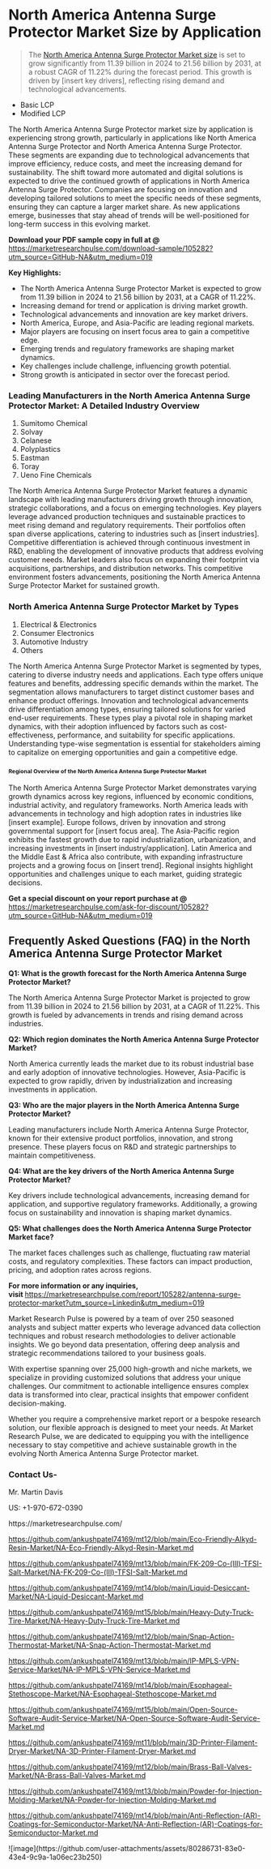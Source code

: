 <h1>North America Antenna Surge Protector Market&nbsp;Size by Application</h1><blockquote><p>The <a href="https://marketresearchpulse.com/download-sample/105282?utm_source=GitHub-NA&amp;utm_medium=019">North America Antenna Surge Protector Market size</a> is set to grow significantly from 11.39 billion in 2024 to 21.56 billion by 2031, at a robust CAGR of 11.22% during the forecast period. This growth is driven by [insert key drivers], reflecting rising demand and technological advancements.</p></blockquote><ul><li>Basic LCP<li> Modified LCP</li></ul><p>The North America Antenna Surge Protector market size by application is experiencing strong growth, particularly in applications like North America Antenna Surge Protector and North America Antenna Surge Protector. These segments are expanding due to technological advancements that improve efficiency, reduce costs, and meet the increasing demand for sustainability. The shift toward more automated and digital solutions is expected to drive the continued growth of applications in North America Antenna Surge Protector. Companies are focusing on innovation and developing tailored solutions to meet the specific needs of these segments, ensuring they can capture a larger market share. As new applications emerge, businesses that stay ahead of trends will be well-positioned for long-term success in this evolving market.</p><p><strong>Download your PDF sample copy in full at @ </strong><a href="https://marketresearchpulse.com/download-sample/105282?utm_source=GitHub-NA&amp;utm_medium=019">https://marketresearchpulse.com/download-sample/105282?utm_source=GitHub-NA&amp;utm_medium=019</a></p><p><strong>Key Highlights: </strong></p><ul><li>The North America Antenna Surge Protector Market is expected to grow from 11.39 billion in 2024 to 21.56 billion by 2031, at a CAGR of 11.22%.</li><li>Increasing demand for trend or application is driving market growth.</li><li>Technological advancements and innovation are key market drivers.</li><li>North America, Europe, and Asia-Pacific are leading regional markets.</li><li>Major players are focusing on insert focus area to gain a competitive edge.</li><li>Emerging trends and regulatory frameworks are shaping market dynamics.</li><li>Key challenges include challenge, influencing growth potential.</li><li>Strong growth is anticipated in sector over the forecast period.</li></ul><h3>Leading Manufacturers in the North America Antenna Surge Protector Market: A Detailed Industry Overview</h3><ol><li>Sumitomo Chemical</li><li>Solvay</li><li>Celanese</li><li>Polyplastics</li><li>Eastman</li><li>Toray</li><li>Ueno Fine Chemicals</li></ol><div class="flex max-w-full flex-col flex-grow"><div class="min-h-8 text-message flex w-full flex-col items-end gap-2 whitespace-normal break-words [.text-message+&amp;]:mt-5" dir="auto" data-message-author-role="assistant" data-message-id="fd8432e4-4910-450d-b182-61b7bfb0a01f" data-message-model-slug="gpt-4o"><div class="flex w-full flex-col gap-1 empty:hidden first:pt-[3px]"><div class="markdown prose w-full break-words dark:prose-invert light"><p>The North America Antenna Surge Protector Market features a dynamic landscape with leading manufacturers driving growth through innovation, strategic collaborations, and a focus on emerging technologies. Key players leverage advanced production techniques and sustainable practices to meet rising demand and regulatory requirements. Their portfolios often span diverse applications, catering to industries such as [insert industries]. Competitive differentiation is achieved through continuous investment in R&amp;D, enabling the development of innovative products that address evolving customer needs. Market leaders also focus on expanding their footprint via acquisitions, partnerships, and distribution networks. This competitive environment fosters advancements, positioning the North America Antenna Surge Protector Market for sustained growth.</p></div></div></div></div><h3>North America Antenna Surge Protector Market by Types</h3><ol><li>Electrical & Electronics<li> Consumer Electronics<li> Automotive Industry<li> Others</li></ol><div class="flex max-w-full flex-col flex-grow"><div class="min-h-8 text-message flex w-full flex-col items-end gap-2 whitespace-normal break-words [.text-message+&amp;]:mt-5" dir="auto" data-message-author-role="assistant" data-message-id="084470be-0bb7-4664-bddf-5156b4f41249" data-message-model-slug="gpt-4o-mini"><div class="flex w-full flex-col gap-1 empty:hidden first:pt-[3px]"><div class="markdown prose w-full break-words dark:prose-invert light"><p>The North America Antenna Surge Protector Market is segmented by types, catering to diverse industry needs and applications. Each type offers unique features and benefits, addressing specific demands within the market. The segmentation allows manufacturers to target distinct customer bases and enhance product offerings. Innovation and technological advancements drive differentiation among types, ensuring tailored solutions for varied end-user requirements. These types play a pivotal role in shaping market dynamics, with their adoption influenced by factors such as cost-effectiveness, performance, and suitability for specific applications. Understanding type-wise segmentation is essential for stakeholders aiming to capitalize on emerging opportunities and gain a competitive edge.</p></div></div></div></div><h3><span style="font-size: 11px;">Regional Overview of the North America Antenna Surge Protector Market</span></h3><div class="flex max-w-full flex-col flex-grow"><div class="min-h-8 text-message flex w-full flex-col items-end gap-2 whitespace-normal break-words [.text-message+&amp;]:mt-5" dir="auto" data-message-author-role="assistant" data-message-id="e9038762-ce64-4e30-91c9-9bd413514231" data-message-model-slug="gpt-4o-mini"><div class="flex w-full flex-col gap-1 empty:hidden first:pt-[3px]"><div class="markdown prose w-full break-words dark:prose-invert light"><p>The North America Antenna Surge Protector Market demonstrates varying growth dynamics across key regions, influenced by economic conditions, industrial activity, and regulatory frameworks. North America leads with advancements in technology and high adoption rates in industries like [insert example]. Europe follows, driven by innovation and strong governmental support for [insert focus area]. The Asia-Pacific region exhibits the fastest growth due to rapid industrialization, urbanization, and increasing investments in [insert industry/application]. Latin America and the Middle East &amp; Africa also contribute, with expanding infrastructure projects and a growing focus on [insert trend]. Regional insights highlight opportunities and challenges unique to each market, guiding strategic decisions.</p></div></div></div></div><p><strong>Get a special discount on your report purchase at @ </strong><a href="https://marketresearchpulse.com/ask-for-discount/105282?utm_source=GitHub-NA&amp;utm_medium=019">https://marketresearchpulse.com/ask-for-discount/105282?utm_source=GitHub-NA&amp;utm_medium=019</a></p><h2>Frequently Asked Questions (FAQ) in the North America Antenna Surge Protector Market</h2><p><strong>Q1: What is the growth forecast for the North America Antenna Surge Protector Market?</strong></p><p>The North America Antenna Surge Protector Market is projected to grow from 11.39 billion in 2024 to 21.56 billion by 2031, at a CAGR of 11.22%. This growth is fueled by advancements in trends and rising demand across industries.</p><p><strong>Q2: Which region dominates the North America Antenna Surge Protector Market?</strong></p><p>North America currently leads the market due to its robust industrial base and early adoption of innovative technologies. However, Asia-Pacific is expected to grow rapidly, driven by industrialization and increasing investments in application.</p><p><strong>Q3: Who are the major players in the North America Antenna Surge Protector Market?</strong></p><p>Leading manufacturers include North America Antenna Surge Protector, known for their extensive product portfolios, innovation, and strong presence. These players focus on R&amp;D and strategic partnerships to maintain competitiveness.</p><p><strong>Q4: What are the key drivers of the North America Antenna Surge Protector Market?</strong></p><p>Key drivers include technological advancements, increasing demand for application, and supportive regulatory frameworks. Additionally, a growing focus on sustainability and innovation is shaping market dynamics.</p><p><strong>Q5: What challenges does the North America Antenna Surge Protector Market face?</strong></p><p>The market faces challenges such as challenge, fluctuating raw material costs, and regulatory complexities. These factors can impact production, pricing, and adoption rates across regions.</p><p><strong>For more information or any inquiries, visit&nbsp;</strong><a href="https://marketresearchpulse.com/report/105282/antenna-surge-protector-market?utm_source=Linkedin&utm_medium=019">https://marketresearchpulse.com/report/105282/antenna-surge-protector-market?utm_source=Linkedin&utm_medium=019</a></p><p>Market Research Pulse is powered by a team of over 250 seasoned analysts and subject matter experts who leverage advanced data collection techniques and robust research methodologies to deliver actionable insights. We go beyond data presentation, offering deep analysis and strategic recommendations tailored to your business goals.</p><p>With expertise spanning over 25,000 high-growth and niche markets, we specialize in providing customized solutions that address your unique challenges. Our commitment to actionable intelligence ensures complex data is transformed into clear, practical insights that empower confident decision-making.</p><p>Whether you require a comprehensive market report or a bespoke research solution, our flexible approach is designed to meet your needs. At Market Research Pulse, we are dedicated to equipping you with the intelligence necessary to stay competitive and achieve sustainable growth in the evolving North America Antenna Surge Protector market.</p><h3><strong>Contact Us-</strong></h3><p>Mr. Martin Davis</p><p>US: +1-970-672-0390</p><p>https://marketresearchpulse.com/</p><p><a href="https://github.com/ankushpatel74169/mt12/blob/main/Eco-Friendly-Alkyd-Resin-Market/NA-Eco-Friendly-Alkyd-Resin-Market.md">https://github.com/ankushpatel74169/mt12/blob/main/Eco-Friendly-Alkyd-Resin-Market/NA-Eco-Friendly-Alkyd-Resin-Market.md</a></p><p><a href="https://github.com/ankushpatel74169/mt13/blob/main/FK-209-Co-(III)-TFSI-Salt-Market/NA-FK-209-Co-(III)-TFSI-Salt-Market.md">https://github.com/ankushpatel74169/mt13/blob/main/FK-209-Co-(III)-TFSI-Salt-Market/NA-FK-209-Co-(III)-TFSI-Salt-Market.md</a></p><p><a href="https://github.com/ankushpatel74169/mt14/blob/main/Liquid-Desiccant-Market/NA-Liquid-Desiccant-Market.md">https://github.com/ankushpatel74169/mt14/blob/main/Liquid-Desiccant-Market/NA-Liquid-Desiccant-Market.md</a></p><p><a href="https://github.com/ankushpatel74169/mt15/blob/main/Heavy-Duty-Truck-Tire-Market/NA-Heavy-Duty-Truck-Tire-Market.md">https://github.com/ankushpatel74169/mt15/blob/main/Heavy-Duty-Truck-Tire-Market/NA-Heavy-Duty-Truck-Tire-Market.md</a></p><p><a href="https://github.com/ankushpatel74169/mt12/blob/main/Snap-Action-Thermostat-Market/NA-Snap-Action-Thermostat-Market.md">https://github.com/ankushpatel74169/mt12/blob/main/Snap-Action-Thermostat-Market/NA-Snap-Action-Thermostat-Market.md</a></p><p><a href="https://github.com/ankushpatel74169/mt13/blob/main/IP-MPLS-VPN-Service-Market/NA-IP-MPLS-VPN-Service-Market.md">https://github.com/ankushpatel74169/mt13/blob/main/IP-MPLS-VPN-Service-Market/NA-IP-MPLS-VPN-Service-Market.md</a></p><p><a href="https://github.com/ankushpatel74169/mt14/blob/main/Esophageal-Stethoscope-Market/NA-Esophageal-Stethoscope-Market.md">https://github.com/ankushpatel74169/mt14/blob/main/Esophageal-Stethoscope-Market/NA-Esophageal-Stethoscope-Market.md</a></p><p><a href="https://github.com/ankushpatel74169/mt15/blob/main/Open-Source-Software-Audit-Service-Market/NA-Open-Source-Software-Audit-Service-Market.md">https://github.com/ankushpatel74169/mt15/blob/main/Open-Source-Software-Audit-Service-Market/NA-Open-Source-Software-Audit-Service-Market.md</a></p><p><a href="https://github.com/ankushpatel74169/mt11/blob/main/3D-Printer-Filament-Dryer-Market/NA-3D-Printer-Filament-Dryer-Market.md">https://github.com/ankushpatel74169/mt11/blob/main/3D-Printer-Filament-Dryer-Market/NA-3D-Printer-Filament-Dryer-Market.md</a></p><p><a href="https://github.com/ankushpatel74169/mt12/blob/main/Brass-Ball-Valves-Market/NA-Brass-Ball-Valves-Market.md">https://github.com/ankushpatel74169/mt12/blob/main/Brass-Ball-Valves-Market/NA-Brass-Ball-Valves-Market.md</a></p><p><a href="https://github.com/ankushpatel74169/mt13/blob/main/Powder-for-Injection-Molding-Market/NA-Powder-for-Injection-Molding-Market.md">https://github.com/ankushpatel74169/mt13/blob/main/Powder-for-Injection-Molding-Market/NA-Powder-for-Injection-Molding-Market.md</a></p><p><a href="https://github.com/ankushpatel74169/mt14/blob/main/Anti-Reflection-(AR)-Coatings-for-Semiconductor-Market/NA-Anti-Reflection-(AR)-Coatings-for-Semiconductor-Market.md">https://github.com/ankushpatel74169/mt14/blob/main/Anti-Reflection-(AR)-Coatings-for-Semiconductor-Market/NA-Anti-Reflection-(AR)-Coatings-for-Semiconductor-Market.md</a></p>
![image](https://github.com/user-attachments/assets/80286731-83e0-43e4-9c9a-1a06ec23b250)
